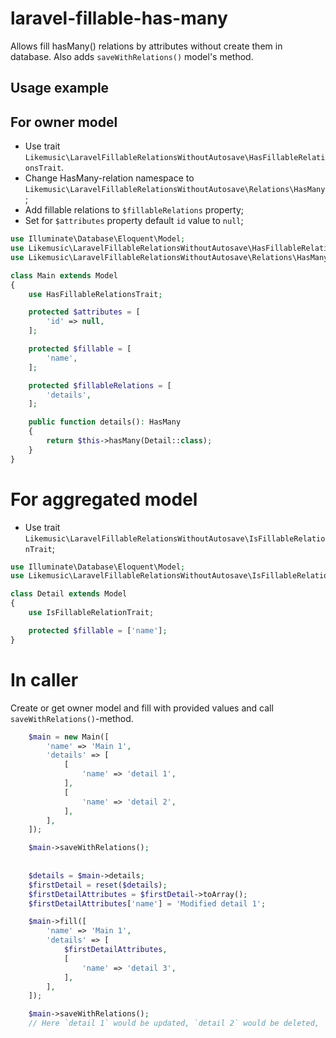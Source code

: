 # laravel-fillable-has-many

Allows fill hasMany() relations by attributes without create them in database.
Also adds `saveWithRelations()` model's method.

## Usage example

## For owner model

- Use trait `Likemusic\LaravelFillableRelationsWithoutAutosave\HasFillableRelationsTrait`.
- Change HasMany-relation namespace to `Likemusic\LaravelFillableRelationsWithoutAutosave\Relations\HasMany`;
- Add fillable relations to `$fillableRelations` property;
- Set for `$attributes` property default `id` value to `null`;

```php
use Illuminate\Database\Eloquent\Model;
use Likemusic\LaravelFillableRelationsWithoutAutosave\HasFillableRelationsTrait;
use Likemusic\LaravelFillableRelationsWithoutAutosave\Relations\HasMany;

class Main extends Model
{
    use HasFillableRelationsTrait;

    protected $attributes = [
        'id' => null,
    ];

    protected $fillable = [
        'name',
    ];

    protected $fillableRelations = [
        'details',
    ];

    public function details(): HasMany
    {
        return $this->hasMany(Detail::class);
    }
}
```

# For aggregated model

- Use trait `Likemusic\LaravelFillableRelationsWithoutAutosave\IsFillableRelationTrait`;

```php
use Illuminate\Database\Eloquent\Model;
use Likemusic\LaravelFillableRelationsWithoutAutosave\IsFillableRelationTrait;

class Detail extends Model
{
    use IsFillableRelationTrait;

    protected $fillable = ['name'];
}
```

# In caller

Create or get owner model and fill with provided values and call `saveWithRelations()`-method.

```php
    $main = new Main([
        'name' => 'Main 1',
        'details' => [
            [
                'name' => 'detail 1',
            ],
            [
                'name' => 'detail 2',
            ],
        ],
    ]);

    $main->saveWithRelations();
    
    
    $details = $main->details;
    $firstDetail = reset($details);
    $firstDetailAttributes = $firstDetail->toArray();
    $firstDetailAttributes['name'] = 'Modified detail 1';

    $main->fill([
        'name' => 'Main 1',
        'details' => [
            $firstDetailAttributes,
            [
                'name' => 'detail 3',
            ],
        ],        
    ]);

    $main->saveWithRelations();
    // Here `detail 1` would be updated, `detail 2` would be deleted, `detail 3` would be added.
```
